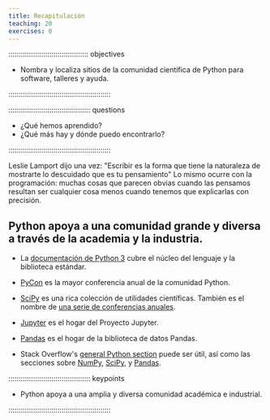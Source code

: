 ```yaml
---
title: Recapitulación
teaching: 20
exercises: 0
---
```



::::::::::::::::::::::::::::::::::::::: objectives

- Nombra y localiza sitios de la comunidad científica de Python para software, talleres
  y ayuda.

::::::::::::::::::::::::::::::::::::::::::::::::::

:::::::::::::::::::::::::::::::::::::::: questions

- ¿Qué hemos aprendido?
- ¿Qué más hay y dónde puedo encontrarlo?

::::::::::::::::::::::::::::::::::::::::::::::::::

Leslie Lamport dijo una vez: "Escribir es la forma que tiene la naturaleza de mostrarte
lo descuidado que es tu pensamiento" Lo mismo ocurre con la programación: muchas cosas
que parecen obvias cuando las pensamos resultan ser cualquier cosa menos cuando tenemos
que explicarlas con precisión.

## Python apoya a una comunidad grande y diversa a través de la academia y la industria.

- La [documentación de Python 3](https://docs.python.org/3/) cubre el núcleo del
  lenguaje y la biblioteca estándar.

- [PyCon](https://pycon.org/) es la mayor conferencia anual de la comunidad Python.

- [SciPy](https://scipy.org) es una rica colección de utilidades científicas. También es
  el nombre de [una serie de conferencias anuales](https://conference.scipy.org/).

- [Jupyter](https://jupyter.org) es el hogar del Proyecto Jupyter.

- [Pandas](https://pandas.pydata.org) es el hogar de la biblioteca de datos Pandas.

- Stack Overflow's [general Python
  section](https://stackoverflow.com/questions/tagged/python?tab=Votes) puede ser útil,
  así como las secciones sobre
  [NumPy](https://stackoverflow.com/questions/tagged/numpy?tab=Votes),
  [SciPy](https://stackoverflow.com/questions/tagged/scipy?tab=Votes), y
  [Pandas](https://stackoverflow.com/questions/tagged/pandas?tab=Votes).

:::::::::::::::::::::::::::::::::::::::: keypoints

- Python apoya a una amplia y diversa comunidad académica e industrial.

::::::::::::::::::::::::::::::::::::::::::::::::::



